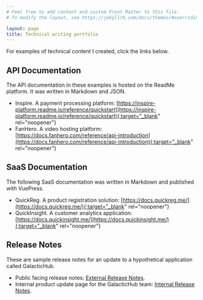 ```yaml
---
# Feel free to add content and custom Front Matter to this file.
# To modify the layout, see https://jekyllrb.com/docs/themes/#overriding-theme-defaults

layout: page
title: Technical writing portfolio
---
```


For examples of technical content I created, click the links below.

## API Documentation
The API documentation in these examples is hosted on the ReadMe platform. It was written in Markdown and JSON.

* Inspire. A payment processing platform: [https://inspire-platform.readme.io/reference/quickstart](https://inspire-platform.readme.io/reference/quickstart){:target="_blank" rel="noopener"}
* FanHero. A video hosting platform: [https://docs.fanhero.com/reference/api-introduction](https://docs.fanhero.com/reference/api-introduction){:target="_blank" rel="noopener"}

## SaaS Documentation
The following SaaS documentation was written in Markdown and published with VuePress.

* QuickReg. A product registration solution: [https://docs.quickreg.me/](https://docs.quickreg.me/){:target="_blank" rel="noopener"}
* QuickInsight. A customer analytics application: [https://docs.quickinsight.me/](https://docs.quickinsight.me/){:target="_blank" rel="noopener"}

## Release Notes
These are sample release notes for an update to a hypothetical application called GalacticHub.

* Public facing release notes: [External Release Notes](/external-release-notes.md).
* Internal product update page for the GalacticHub team: [Internal Release Notes](/internal-release-notes.md).